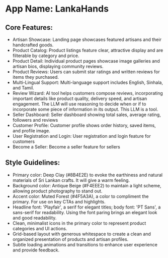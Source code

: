 # **App Name**: LankaHands

## Core Features:

- Artisan Showcase: Landing page showcases featured artisans and their handcrafted goods.
- Product Catalog: Product listings feature clear, attractive display and are filterable by category and price.
- Product Detail: Individual product pages showcase image galleries and artisan bios, displaying community reviews.
- Product Reviews: Users can submit star ratings and written reviews for items they purchased.
- Multi-Lingual Support: Multi-language support includes English, Sinhala, and Tamil.
- Review Wizard: AI tool helps customers compose reviews, incorporating important details like product quality, delivery speed, and artisan engagement. The LLM will use reasoning to decide when or if to incorporate some piece of information in its output. This LLM is a tool.
- Seller Dashboard: Seller dashboard showing total sales, average rating, followers and reviews
- Customer Profile: Customer profile shows order history, saved items, and profile image.
- User Registration and Login: User registration and login feature for customers
- Become a Seller: Become a seller feature for sellers

## Style Guidelines:

- Primary color: Deep Clay (#8B4E2E) to evoke the earthiness and natural materials of Sri Lankan crafts. It will give a warm feeling.
- Background color: Antique Beige (#F4EEE2) to maintain a light scheme, allowing product photography to stand out.
- Accent color: Muted Forest (#4F5A3A), a color to compliment the primary. For use on key CTAs and highlights.
- Headline font: 'Playfair', a serif for elegant titles; body font: 'PT Sans', a sans-serif for readability. Using the font paring brings an elegant look and good readability.
- Clean, minimalist icons in the primary color to represent product categories and UI actions.
- Grid-based layout with generous whitespace to create a clean and organized presentation of products and artisan profiles.
- Subtle loading animations and transitions to enhance user experience and provide feedback.